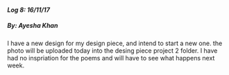 #### *Log 8: 16/11/17*
##### By: Ayesha Khan

I have a new design for my design piece, and intend to start a new one. the photo will be uploaded today into the desing piece project 2 folder. I have had no inspriation for the poems and will have to see what happens next week.
